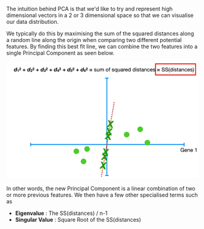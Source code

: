  The intuition behind PCA is that we'd like to try and represent high dimensional vectors in a 2 or 3 dimensional space so that we can visualise our data distribution.

We typically do this by maximising the sum of the squared distances along a random line along the origin when comparing two different potential features. By finding this best fit line, we can combine the two features into a single Principal Component as seen below.

![](assets/CleanShot%202024-06-17%20at%2009.47.36.png)

In other words, the new Principal Component is a linear combination of two or more previous features. We then have a few other specialised terms such as

- **Eigenvalue** : The SS(distances) / n-1 
- **Singular Value** : Square Root of the SS(distances)

